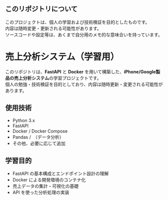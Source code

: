 ## このリポジトリについて

このプロジェクトは、個人の学習および技術検証を目的としたものです。  
内容は随時変更・更新される可能性があります。  
ソースコードや設定等は、あくまで自分用のメモ的な意味合いを持っています。

# 売上分析システム（学習用）

このリポジトリは、**FastAPI** と **Docker** を用いて構築した、**iPhone/Google製品の売上分析システム**の学習プロジェクトです。  
個人の勉強・技術検証を目的としており、内容は随時更新・変更される可能性があります。

## 使用技術

- Python 3.x
- FastAPI
- Docker / Docker Compose
- Pandas /　（データ分析）
- その他、必要に応じて追加

## 学習目的

- FastAPI の基本構成とエンドポイント設計の理解
- Docker による開発環境のコンテナ化
- 売上データの集計・可視化の基礎
- API を使った分析処理の実装
